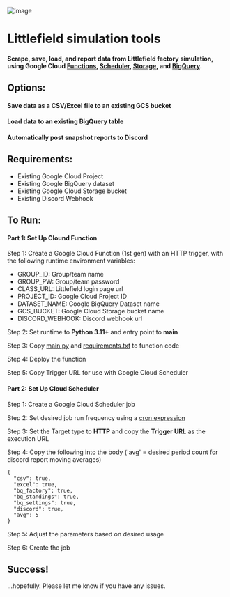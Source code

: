 ![image](https://github.com/user-attachments/assets/b127135b-f907-45c1-849b-70dd3ad9e612)

# Littlefield simulation tools
#### Scrape, save, load, and report data from Littlefield factory simulation, using Google Cloud [Functions](https://cloud.google.com/functions), [Scheduler](https://cloud.google.com/scheduler), [Storage](https://cloud.google.com/storage), and [BigQuery](https://cloud.google.com/bigquery).

## Options:
#### Save data as a CSV/Excel file to an existing GCS bucket
#### Load data to an existing BigQuery table
#### Automatically post snapshot reports to Discord

## Requirements:
- Existing Google Cloud Project
- Existing Google BigQuery dataset
- Existing Google Cloud Storage bucket
- Existing Discord Webhook

## To Run:

#### Part 1: Set Up Clound Function
Step 1: Create a Google Cloud Function (1st gen) with an HTTP trigger, with the following runtime environment variables:
- GROUP_ID: Group/team name
- GROUP_PW: Group/team password
- CLASS_URL: Littlefield login page url
- PROJECT_ID: Google Cloud Project ID
- DATASET_NAME: Google BigQuery Dataset name
- GCS_BUCKET: Google Cloud Storage bucket name
- DISCORD_WEBHOOK: Discord webhook url

Step 2: Set runtime to **Python 3.11+** and entry point to **main**

Step 3: Copy [main.py](main.py) and [requirements.txt](requirements.txt) to function code

Step 4: Deploy the function

Step 5: Copy Trigger URL for use with Google Cloud Scheduler

#### Part 2: Set Up Cloud Scheduler
Step 1: Create a Google Cloud Scheduler job

Step 2: Set desired job run frequency using a [cron expression](https://crontab.guru/)

Step 3: Set the Target type to **HTTP** and copy the **Trigger URL** as the execution URL

Step 4: Copy the following into the body ('avg' = desired period count for discord report moving averages)
```
{
  "csv": true,
  "excel": true,
  "bq_factory": true,
  "bq_standings": true,
  "bq_settings": true,
  "discord": true,
  "avg": 5
}
```

Step 5: Adjust the parameters based on desired usage

Step 6: Create the job

## Success!
...hopefully. Please let me know if you have any issues.







